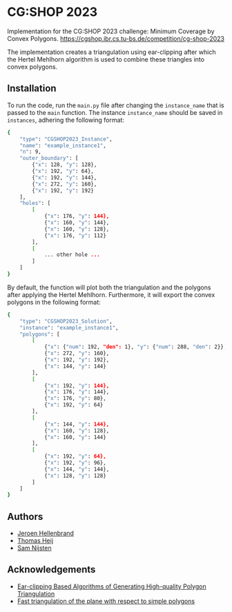
# CG:SHOP 2023

Implementation for the CG:SHOP 2023 challenge: Minimum Coverage by Convex Polygons.
https://cgshop.ibr.cs.tu-bs.de/competition/cg-shop-2023

The implementation creates a triangulation using ear-clipping after which the Hertel Mehlhorn algorithm is used to combine these triangles into convex polygons.


## Installation

To run the code, run the ```main.py``` file after changing the ```instance_name``` that is passed to the ```main``` function. 
The instance ```instance_name``` should be saved in ```instances```, adhering the following format:


```bash
{
    "type": "CGSHOP2023_Instance",
    "name": "example_instance1",
    "n": 9,
    "outer_boundary": [
        {"x": 128, "y": 128},
        {"x": 192, "y": 64},
        {"x": 192, "y": 144},
        {"x": 272, "y": 160},
        {"x": 192, "y": 192}
    ],
    "holes": [
        [
            {"x": 176, "y": 144},
            {"x": 160, "y": 144},
            {"x": 160, "y": 128},
            {"x": 176, "y": 112}
        ],
        [
            ... other hole ...
        ]
    ]
}
```
By default, the function will plot both the triangulation and the polygons after applying the Hertel Mehlhorn. Furthermore, it will export the convex polygons in the following format:
```bash
{
	"type": "CGSHOP2023_Solution",
	"instance": "example_instance1",
	"polygons": [
		[
			{"x": {"num": 192, "den": 1}, "y": {"num": 288, "den": 2}},
			{"x": 272, "y": 160},
			{"x": 192, "y": 192},
			{"x": 144, "y": 144}
		],
		[
			{"x": 192, "y": 144},
			{"x": 176, "y": 144},
			{"x": 176, "y": 80},
			{"x": 192, "y": 64}
		],
		[
			{"x": 144, "y": 144},
			{"x": 160, "y": 128},
			{"x": 160, "y": 144}
		],
		[
			{"x": 192, "y": 64},
			{"x": 192, "y": 96},
			{"x": 144, "y": 144},
			{"x": 128, "y": 128}
		]
	]
}
```
## Authors

- [Jeroen Hellenbrand](https://www.github.com/jeroenH04)
- [Thomas Heij](https://www.github.com/tjheij)
- [Sam Nijsten](https://www.github.com/sammo11r)

## Acknowledgements

 - [Ear-clipping Based Algorithms of Generating High-quality Polygon Triangulation](https://arxiv.org/abs/1212.6038)
 - [Fast triangulation of the plane with respect to simple polygons](https://www.sciencedirect.com/science/article/pii/S0019995885800449)

